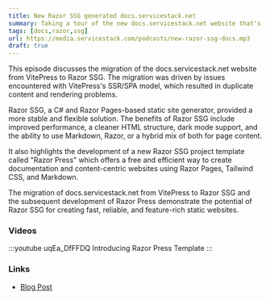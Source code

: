 ```yaml
---
title: New Razor SSG generated docs.servicestack.net
summary: Taking a tour of the new docs.servicestack.net website that's now generated with Razor SSG - now with Dark Mode!
tags: [docs,razor,ssg]
url: https://media.servicestack.com/podcasts/new-razor-ssg-docs.mp3
draft: true
---
```


This episode discusses the migration of the docs.servicestack.net website from VitePress to 
Razor SSG. The migration was driven by issues encountered with VitePress's SSR/SPA model, 
which resulted in duplicate content and rendering problems. 

Razor SSG, a C# and Razor Pages-based static site generator, provided a more stable and 
flexible solution. The benefits of Razor SSG include improved performance, a cleaner 
HTML structure, dark mode support, and the ability to use Markdown, Razor, or a 
hybrid mix of both for page content. 

It also highlights the development of a new Razor SSG project template called "Razor Press" 
which offers a free and efficient way to create documentation and content-centric websites 
using Razor Pages, Tailwind CSS, and Markdown. 

The migration of docs.servicestack.net from VitePress to Razor SSG and the subsequent development 
of Razor Press demonstrate the potential of Razor SSG for creating fast, reliable, and feature-rich 
static websites.

### Videos

:::youtube uqEa_DfFFDQ
Introducing Razor Press Template
:::

### Links

- [Blog Post](/posts/new-razor-ssg-docs)
